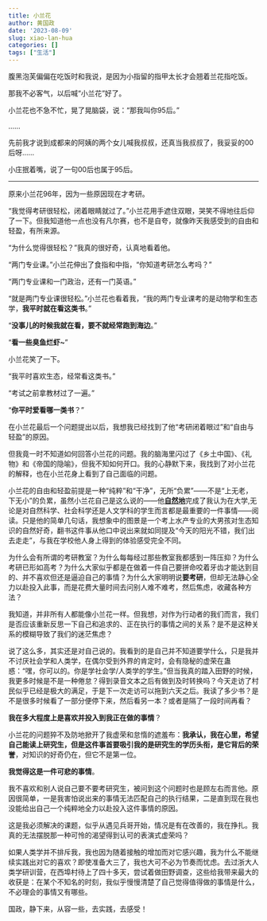 ```yaml
---
title: 小兰花
author: 黄国政
date: '2023-08-09'
slug: xiao-lan-hua
categories: []
tags: ["生活"]
---
```


<!--more-->

腹黑泡芙偏偏在吃饭时和我说，是因为小指留的指甲太长才会翘着兰花指吃饭。 

那我不必客气，以后喊“小兰花”好了。

小兰花也不急不忙，晃了晃脑袋，说：“那我叫你95后。”

……

先前我才说到成都来的阿姨的两个女儿喊我叔叔，还真当我叔叔了，我妥妥的00后呀……

小庄抿着嘴，说了一句00后也属于95后。

---

原来小兰花96年，因为一些原因现在才考研。

“我觉得考研很轻松，闭着眼睛就过了。”小兰花用手遮住双眼，哭笑不得地往后仰了一下。但我知道他一点也没有凡尔赛，也不是自夸，就像昨天我感受到的自由和轻盈，有所来源。

“为什么觉得很轻松？”我真的很好奇，认真地看着他。

“两门专业课。”小兰花伸出了食指和中指，“你知道考研怎么考吗？”

“两门专业课和一门政治，还有一门英语。”

“就是两门专业课很轻松。”小兰花也看着我，“我的两门专业课考的是动物学和生态学，**我平时就在看这类书**。”

“**没事儿的时候我就在看，要不就经常跑到海边**。”

“**看一些臭鱼烂虾~**”

小兰花笑了一下。

“我平时喜欢生态，经常看这类书。”

“考试之前拿教材过了一遍。”

“**你平时爱看哪一类书**？”

在小兰花最后一个问题提出以后，我想我已经找到了他“考研闭着眼过”和“自由与轻盈”的原因。

但我竟一时不知道如何回答小兰花的问题。我的脑海里闪过了《乡土中国》、《礼物》和《帝国的隐喻》，但我不知如何开口。我的心静默下来，我找到了对小兰花的解释，也在小兰花身上看到了自己面临的问题。

小兰花的自由和轻盈前提是一种“纯粹”和“干净”，无所“负累”——不是“上无老，下无小”的负累，虽然小兰花自己是这么说的——他<u>**自然地**</u>完成了我认为在大学,无论是对自然科学、社会科学还是人文学科的学生而言都是最重要的一件事情——阅读。只是他的简单几句话，我想象中的图景是一个考上水产专业的大男孩对生态知识的自然好奇，翻书这件事从他口中说出来就如同提及“今天的阳光不错，我们出去走走”，与我在学校他人身上得到的体验感受完全不同。

为什么会有所谓的考研教室？为什么每每经过那些教室我都感到一阵压抑？为什么考研已形如高考？为什么大家似乎都是在做着一件自己要拼命咬着牙齿才能达到目的、并不喜欢但还是逼迫自己的事情？为什么大家明明说**要考研**，但却无法静心全力以赴投入此事，而是花费大量时间去问别人难不难考，然后焦虑，收藏各种方法？

我知道，并非所有人都能像小兰花一样。但我想，对作为行动者的我们而言，我们是否应该重新反思一下自己和追求的、正在执行的事情之间的关系？是不是这种关系的模糊导致了我们的迷茫焦虑？

说了这么多，其实还是对自己说的。我看到的是自己并不知道要学什么，只是我并不讨厌社会学和人类学，在偶尔受到外界的肯定时，会有隐秘的虚荣在蛊惑：“嘿，你可以的。你是学社会学/人类学的学生。”但当我真的踏入田野的时候，我更多时候是不是一种倦怠？得到录音文本之后有做到及时转换吗？今天走访了村民似乎已经是极大的满足，于是下一次走访可以拖到六天之后。我读了多少书？是不是很多时候看了一部分便停下来，然后看另一本？或者是隔了一段时间再看？

**我在多大程度上是喜欢并投入到我正在做的事情**？

小兰花的问题猝不及防地掀开了我虚荣和怠惰的遮羞布：**我承认，我在心里，希望自己能读上研究生，但是这件事首要吸引我的是研究生的学历头衔，是它背后的荣誉**，对知识的好奇仍在，但它不是第一位。

**我觉得这是一件可悲的事情**。

我不喜欢和别人说自己要不要考研究生，被问到这个问题时也是顾左右而言他。原因很简单，一是我害怕说出来的事情无法匹配自己的执行结果，二是直到现在我也没能给出自己一个纯粹地全力以赴投入这件事情的原因。

这是我必须解决的课题，似乎从遇见兵哥开始，情况是有在改善的，我在挣扎。我真的无法摆脱那一种可怜的渴望得到认可的表演式虚荣吗？

如果人类学并不排斥我，我也因为随着接触的增加而对它感兴趣，我为什么不能继续实践出对它的喜欢？即使准备大三了，我也大可不必为节奏而忧虑。去过浙大人类学研训营，在西埠村待上了四十多天，尝试着做田野调查，这些给我带来最大的收获是：在某个不知名的时刻，我似乎慢慢清楚了自己觉得值得做的事情是什么，不必理会的事情又有哪些。

国政，静下来，从容一些，去实践，去感受！